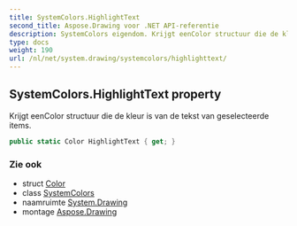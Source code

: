 ```yaml
---
title: SystemColors.HighlightText
second_title: Aspose.Drawing voor .NET API-referentie
description: SystemColors eigendom. Krijgt eenColor structuur die de kleur is van de tekst van geselecteerde items.
type: docs
weight: 190
url: /nl/net/system.drawing/systemcolors/highlighttext/
---
```

## SystemColors.HighlightText property

Krijgt eenColor structuur die de kleur is van de tekst van geselecteerde items.

```csharp
public static Color HighlightText { get; }
```

### Zie ook

* struct [Color](../../color/)
* class [SystemColors](../)
* naamruimte [System.Drawing](../../systemcolors/)
* montage [Aspose.Drawing](../../../)


